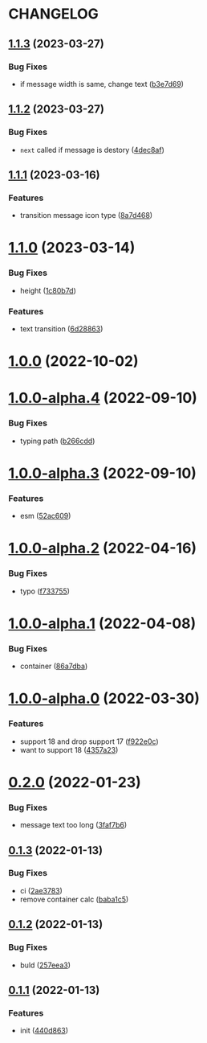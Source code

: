 # CHANGELOG

## [1.1.3](https://github.com/Innei/react-message/compare/v1.1.2...v1.1.3) (2023-03-27)


### Bug Fixes

* if message width is same, change text ([b3e7d69](https://github.com/Innei/react-message/commit/b3e7d69e31d164ee005418245b6de92a0cbfbf74))



## [1.1.2](https://github.com/Innei/react-message/compare/v1.1.1...v1.1.2) (2023-03-27)


### Bug Fixes

* `next` called if message is destory ([4dec8af](https://github.com/Innei/react-message/commit/4dec8af9171e888c0ff7f38902144bb46e5d5567))



## [1.1.1](https://github.com/Innei/react-message/compare/v1.1.0...v1.1.1) (2023-03-16)


### Features

* transition message icon type ([8a7d468](https://github.com/Innei/react-message/commit/8a7d4682423cd112a6436c23dfdbc055200534bc))



# [1.1.0](https://github.com/Innei/react-message/compare/v1.0.0...v1.1.0) (2023-03-14)


### Bug Fixes

* height ([1c80b7d](https://github.com/Innei/react-message/commit/1c80b7d117fcccfd224d86e206b6863ccbb27535))


### Features

* text transition ([6d28863](https://github.com/Innei/react-message/commit/6d288639febcac202364677306492b78982e17d1))



# [1.0.0](https://github.com/Innei/react-message/compare/v1.0.0-alpha.4...v1.0.0) (2022-10-02)



# [1.0.0-alpha.4](https://github.com/Innei/react-message/compare/v1.0.0-alpha.3...v1.0.0-alpha.4) (2022-09-10)


### Bug Fixes

* typing path ([b266cdd](https://github.com/Innei/react-message/commit/b266cdd42589e604a8b2a63cb9ae1fe4e508c956))



# [1.0.0-alpha.3](https://github.com/Innei/react-message/compare/v1.0.0-alpha.2...v1.0.0-alpha.3) (2022-09-10)


### Features

* esm ([52ac609](https://github.com/Innei/react-message/commit/52ac609e0deec55a08ec1df34152b729f8870d8b))



# [1.0.0-alpha.2](https://github.com/Innei/react-message/compare/v1.0.0-alpha.1...v1.0.0-alpha.2) (2022-04-16)


### Bug Fixes

* typo ([f733755](https://github.com/Innei/react-message/commit/f733755eb7359ea5be72539bb65eed8772cf4a13))



# [1.0.0-alpha.1](https://github.com/Innei/react-message/compare/v1.0.0-alpha.0...v1.0.0-alpha.1) (2022-04-08)


### Bug Fixes

* container ([86a7dba](https://github.com/Innei/react-message/commit/86a7dba393a9679a0999c0e044c7b303f0738853))



# [1.0.0-alpha.0](https://github.com/Innei/react-message/compare/v0.2.0...v1.0.0-alpha.0) (2022-03-30)


### Features

* support 18 and drop support 17 ([f922e0c](https://github.com/Innei/react-message/commit/f922e0c211a9b5cfd36547fc5899df8f4673bc61))
* want to support 18 ([4357a23](https://github.com/Innei/react-message/commit/4357a23d7a75d93119a889ac08bef17e11fa5ec5))



# [0.2.0](https://github.com/Innei/react-message/compare/v0.1.3...v0.2.0) (2022-01-23)


### Bug Fixes

* message text too long ([3faf7b6](https://github.com/Innei/react-message/commit/3faf7b679939c2d6aaa88775637a6a8df0a918a9))



## [0.1.3](https://github.com/Innei/react-message/compare/v0.1.2...v0.1.3) (2022-01-13)


### Bug Fixes

* ci ([2ae3783](https://github.com/Innei/react-message/commit/2ae37835025468b01d92310040477a43d5e30777))
* remove container calc ([baba1c5](https://github.com/Innei/react-message/commit/baba1c5afdd943589f7f15a31b5b6700e34a3a44))



## [0.1.2](https://github.com/Innei/react-message/compare/v0.1.1...v0.1.2) (2022-01-13)


### Bug Fixes

* buld ([257eea3](https://github.com/Innei/react-message/commit/257eea340eb3fbb2f3130bd0685ea0539396d561))



## [0.1.1](https://github.com/Innei/react-message/compare/440d863def53315ca1b44770dc2cf7f4769b59bf...v0.1.1) (2022-01-13)


### Features

* init ([440d863](https://github.com/Innei/react-message/commit/440d863def53315ca1b44770dc2cf7f4769b59bf))



